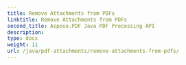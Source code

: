 ```yaml
---
title: Remove Attachments from PDFs
linktitle: Remove Attachments from PDFs
second_title: Aspose.PDF Java PDF Processing API
description: 
type: docs
weight: 11
url: /java/pdf-attachments/remove-attachments-from-pdfs/
---
```

